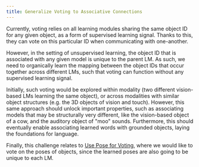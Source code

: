 ```yaml
---
title: Generalize Voting to Associative Connections
---
```

Currently, voting relies on all learning modules sharing the same object ID for any given object, as a form of supervised learning signal. Thanks to this, they can vote on this particular ID when communicating with one-another.

However, in the setting of unsupervised learning, the object ID that is associated with any given model is unique to the parent LM. As such, we need to organically learn the mapping between the object IDs that occur together across different LMs, such that voting can function without any supervised learning signal.

Initially, such voting would be explored within modality (two different vision-based LMs learning the same object), or across modalities with similar object structures (e.g. the 3D objects of vision and touch). However, this same approach should unlock important properties, such as associating models that may be structurally very different, like the vision-based object of a cow, and the auditory object of "moo" sounds. Furthermore, this should eventually enable associating learned words with grounded objects, laying the foundations for language.

Finally, this challenge relates to [Use Pose for Voting](./use-pose-for-voting.md), where we would like to vote on the poses of objects, since the learned poses are also going to be unique to each LM.